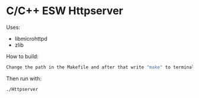 # C/C++ ESW Httpserver

Uses:
- libmicrohttpd
- zlib

How to build:
```sh
Change the path in the Makefile and after that write "make" to terminal
```

Then run with:
```sh
./Httpserver
```
